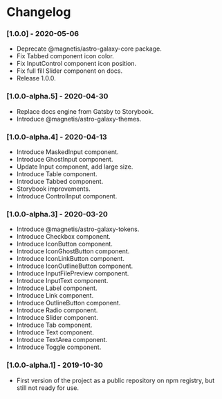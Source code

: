 # Changelog

### [1.0.0] - 2020-05-06

- Deprecate @magnetis/astro-galaxy-core package.
- Fix Tabbed component icon color.
- Fix InputControl component icon position.
- Fix full fill Slider component on docs.
- Release 1.0.0.

### [1.0.0-alpha.5] - 2020-04-30

- Replace docs engine from Gatsby to Storybook.
- Introduce @magnetis/astro-galaxy-themes.

### [1.0.0-alpha.4] - 2020-04-13

- Introduce MaskedInput component.
- Introduce GhostInput component.
- Update Input component, add large size.
- Introduce Table component.
- Introduce Tabbed component.
- Storybook improvements.
- Introduce ControlInput component.

### [1.0.0-alpha.3] - 2020-03-20

- Introduce @magnetis/astro-galaxy-tokens.
- Introduce Checkbox component.
- Introduce IconButton component.
- Introduce IconGhostButton component.
- Introduce IconLinkButton component.
- Introduce IconOutlineButton component.
- Introduce InputFilePreview component.
- Introduce InputText component.
- Introduce Label component.
- Introduce Link component.
- Introduce OutlineButton component.
- Introduce Radio component.
- Introduce Slider component.
- Introduce Tab component.
- Introduce Text component.
- Introduce TextArea component.
- Introduce Toggle component.

### [1.0.0-alpha.1] - 2019-10-30

- First version of the project as a public repository on npm registry, but still not ready for use.
